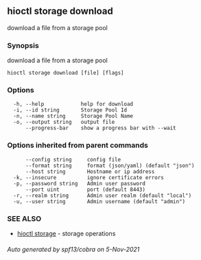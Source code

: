 ## hioctl storage download

download a file from a storage pool

### Synopsis

download a file from a storage pool

```
hioctl storage download [file] [flags]
```

### Options

```
  -h, --help            help for download
  -i, --id string       Storage Pool Id
  -n, --name string     Storage Pool Name
  -o, --output string   output file
      --progress-bar    show a progress bar with --wait
```

### Options inherited from parent commands

```
      --config string     config file
      --format string     format (json/yaml) (default "json")
      --host string       Hostname or ip address
  -k, --insecure          ignore certificate errors
  -p, --password string   Admin user password
      --port uint         port (default 8443)
  -r, --realm string      Admin user realm (default "local")
  -u, --user string       Admin username (default "admin")
```

### SEE ALSO

* [hioctl storage](hioctl_storage.md)	 - storage operations

###### Auto generated by spf13/cobra on 5-Nov-2021

